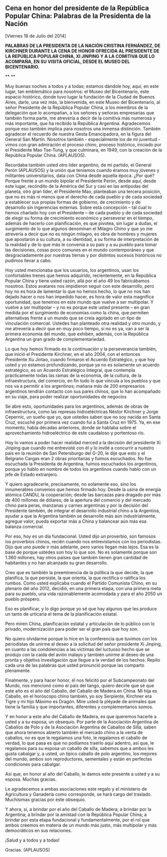 Cena en honor del presidente de la República Popular China: Palabras de la Presidenta de la Nación
--------------------------------------------------------------------------------------------------

[Viernes 18 de Julio del 2014]

**PALABRAS DE LA PRESIDENTA DE LA NACIÓN CRISTINA FERNÁNDEZ, DE KIRCHNER
DURANTE LA CENA DE HONOR OFRECIDA AL PRESIDENTE DE LA REPÚBLICA POPULAR
CHINA, XI JINPING Y A LA COMITIVA QUE LO ACOMPAÑA, EN SU VISITA OFICIAL,
DESDE EL MUSEO DEL BICENTENARIO.**

** **

Muy buenas noches a todos y a todas; estamos dándole hoy, aquí, en este
lugar, tan emblemático para nosotros: el Museo del Bicentenario, este
espacio histórico, donde tuvo lugar la fundación de la Ciudad de Buenos
Aires, darle, una vez más, la bienvenida, en este Museo del
Bicentenario, al señor Presidente de la República Popular China, a los
miembros de la delegación que lo acompañan, a los señores y señoras
empresarias que también forma parte, me atrevería a decir de la comitiva
más numerosa y más importante, que ha recibido la República Argentina.
Agradecemos porque eso también implica para nosotros una inmensa
distinción. También agradecer el recuerdo de nuestra Gesta Emancipadora,
en la figura del General San Martín. Nosotros también - especialmente
los de mi juventud - vimos con gran admiración el proceso chino, proceso
histórico, iniciado por el Presidente Mao Tse-Tung, y que culminara, en
1949, con la creación de la República Popular China. (APLAUSOS).

Recordaba también usted otro líder argentino, de mi partido, el General
Perón (APLAUSOS) y la unión que teníamos cuando éramos muy jóvenes y
militantes universitarios, data con China desde aquella época. ¿Por qué?
Porque frente a un mundo bipolar el Presidente Perón, desde aquí, desde
este lugar, recóndito de la América del Sur y casi en las antípodas del
planeta, otro gran líder, el Presidente Mao, planteaban una tercera
posición, que no es más ni menos que el derecho de cada pueblo y de cada
sociedad a establecer sus propias formas de gobierno, de crecimiento y
de desarrollo sin ingerencias externas. Sobre esta concepción – tal cual
lo hemos charlado hoy con el Presidente – de cada pueblo y de cada
sociedad de elegir su forma de crecimiento económico y perseverar en el
tiempo, además de hacerlo con planificación, es que pivotea, sin lugar a
dudas, el surgimiento de lo que algunos denominan el Milagro Chino y que
yo me atrevería a decir que no es ningún milagro, es obra de hombres y
mujeres que apostaron a su cultura, a su identidad, a su forma de
interpretación de la realidad y de lo que más le convenía a su país y a
su pueblo para tomar las decisiones, cosas poco comunes en el mundo
contemporáneo y que desgraciadamente por nuestras tierras y por
distintos sucesos históricos no pudimos llevar a cabo.

Hoy usted mencionaba que los usuarios, los argentinos, usan los
confortables trenes que hemos adquirido, recientemente, en la República
Popular China y tiene usted razón, allá por el año 49 los fabricábamos
nosotros. Estos avatares nos impidieron seguir con este desarrollo, pero
hoy no es hora de lamentar lo que no hemos hecho, lo que no nos han
dejado hacer o nos han impedido hacer, es hora de valor esta magnífica
oportunidad, que tenemos en este mundo que vuelve a ser multipolar. Y
vuelve a ser multipolar – y no es porque este usted presente – en gran
medida por el surgimiento de economías como la china, que permiten
alternativas frente a un mundo que se creía agotado en un tipo de
vinculación comercial. Ustedes han planteado otra realidad y otro mundo,
y me atrevería a decir que en muy poco tiempo, si no es ya, van a ser la
primera economía del mundo, que exhiben, además, con la República
Argentina un gran grado de complementariedad.

Lo que hoy hemos firmado es la continuación y la perseverancia también,
que inició el Presidente Kirchner, en el año 2004, con el entonces
Presidente Xu Jintao, cuando firmaron el Acuerdo Estratégico, y que hoy
usted y yo estamos profundizando, porque ya no es solamente un acuerdo
estratégico, es un Acuerdo Estratégico Integral, que contempla
prácticamente todas las ramas de la economía, de la cultura, de la
infraestructura, del comercio, en fin todo lo que vincula a los pueblos
y que nos va a permitir a los argentinos; mañana más de 200 empresarios
argentinos tendrán contacto con sus pares chinos, que lo han acompañado
en su viaje, para poder realizar oportunidades de negocios      

Se abre esto, oportunidades para los argentinos, además de obras de
infraestructura, como las represas hidroeléctricas Néstor Kirchner y
Jorge Cepernic, un sueño que yo, que ustedes saben que no soy nacida en
Santa Cruz, escuché por primera vez cuando fui a Santa Cruz en 1975. Ya,
en ese momento, había décadas anteriores, donde se hablaba sobre el
aprovechamiento hidroeléctrico de este caudaloso y portentoso río.

Hoy lo vamos a poder hacer realidad merced a la decisión del presidente
Xi Jinping que cuando me entrevisté con él y lo invité a concurrir a
nuestro país en la reunión de San Petersburgo del G-20, le dije que esto
y el Belgrano Cargas eran 2 obras prioritarias y fuimos escuchados. No
fue escuchada la Presidenta de Argentina, fuimos escuchados los
argentinos, porque yo hablo en nombre de todos los argentinos cuando
hablo con un jefe de Estado extranjero.

Y quiero agradecerle, precisamente, no solamente eso, sino los
innumerables convenios que hemos firmado hoy. Desde la usina de energía
atómica CANDU, la cooperación; desde las barcazas para dragado por más
de 400 millones de dólares; de la apertura del comercio y del mercado
chino para peras, manzanas y carnes argentinas y por la decisión del
Presidente también, de integrar el desarrollo industrial chino a la
Argentina, ayudar a que la Argentina también se desarrolle más aún
industrialmente, agregue valor, pueda exportar más a China y balancear
aún más esa balanza comercial.

Por eso, hoy es un día fundacional. Usted dijo un proverbio, son famosos
los proverbios chinos, recién cuando nos entrevistamos con los
periodistas. Dijo que uno puede ir más adelante, pero varios llegan más
lejos. Esa es la base de porque ustedes son hoy lo que son. No es
solamente porque son 1.360 millones, hay otros países que también tienen
gran cantidad de habitantes y no han alcanzado su gran desarrollo.

Creo que es también la preeminencia de la política la que decide, la que
planifica, la que persiste, la que orienta, la que rectifica o ratifica
los rumbos. Como usted explicaba cuando el Partido Comunista Chino, en
su plenario del año 2012, decidió, en una primera etapa, con una primera
meta para su pueblo, una vida razonablemente acomodada y para el año
2050 un pueblo próspero.

Eso es planificar, y lo digo porque yo sé que hay algunos que les
produce un tanto de urticaria el tema de la planificación estatal.

Pero miren China, planificación estatal y articulación de lo público con
lo privado, modernización para poder ser el gran país que hoy son.

No quiero olvidarme porque lo hice en la conferencia que tuvimos con los
periodistas de unirme al deseo a la solicitud del señor presidente Xi
Jinping, en cuanto a las condolencias a las víctimas del luctuoso hecho
que se produjo con la caída del avión malayo y también unirme al deseo
de una pronta y objetiva investigación que llegue a la verdad de los
hechos. Repito cada una de las palabras que usted pronunció porque las
comparto plenamente.

Finalmente, y para hacer honor, él nos felicitó por el Subcampeonato del
Mundo, nos mencionó como el país del tango, quiero decirle que sé que
este año es el año del Caballo, del Caballo de Madera en China. Mi hija
es Caballo, en el horóscopo chino también, yo soy Serpiente, Kirchner
era Tigre y mi hijo Máximo es Dragón. Mire usted la pléyade de animales
que tiene la familia y que importantes, diferentes y complementarios
somos.

Y en honor a este año del Caballo de Madera, es que queremos hacerle a
usted y a su esposa, un obsequio. Por parte de la Asociación Argentina
de Caballos de Polo y de la Asociación Argentina de Caballos de Silla,
saben que ahora tenemos abierto también el mercado chino a la venta de
caballos, no es que le regalamos una foto, le regalamos el caballo de
verdad, lo que pasa es que no podíamos traerlo aquí adentro, así que, le
regalamos para su esposa un caballo de silla, sabemos que a ambos les
gusta cabalgar y, a usted, un típico caballo de polo argentino, los
mejores del mundo, ambos son reproductores, sementales y están en
perfectas condiciones para cabalgar.

Así que, en honor al año del Caballo, le damos este presente a usted y a
su esposa. Muchas gracias.

Le agradecemos a ambas asociaciones este regalo y el ministerio de
Agricultura y Ganadería como corresponde, se hará cargo del traslado.
Muchísimas gracias por este obsequio.

Y ahora, sí, a brindar por el año del Caballo de Madera; a brindar por
la Argentina; a brindar por la amistad con la República Popular China; a
brindar por esta etapa fundacional y fundamentalmente, por el rol que
ambos creemos en materia de un mundo más justo, más multipolar y más
democráticos en sus relaciones.

¡Salud y a todos y a todas!

Gracias. (APLAUSOS)        
